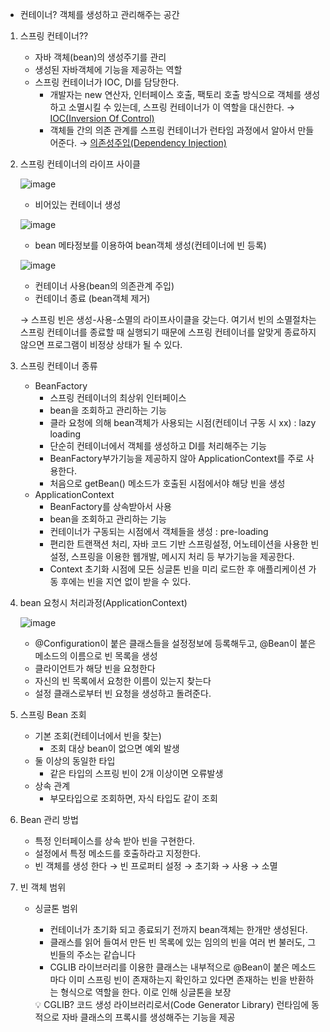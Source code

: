 - 컨테이너? 객체를 생성하고 관리해주는 공간
1. 스프링 컨테이너??
    - 자바 객체(bean)의 생성주기를 관리
    - 생성된 자바객체에 기능을 제공하는 역할
    - 스프링 컨테이너가 IOC, DI를 담당한다.
        - 개발자는 new 연산자, 인터페이스 호출, 팩토리 호출 방식으로 객체를 생성하고 소멸시킬 수 있는데, 스프링 컨테이너가 이 역할을 대신한다. → [IOC(Inversion Of Control)](https://www.notion.so/IOC-Inversion-Of-Control-ef4078e81ba7496cab657b3ec4a97df1)
        - 객체들 간의 의존 관계를 스프링 컨테이너가 런타임 과정에서 알아서 만들어준다. → [의존성주입(Dependency Injection)](https://www.notion.so/Dependency-Injection-7e711e9ba7f046abbefb7ba908dfa4b0)
        
2. 스프링 컨테이너의 라이프 사이클
    
    ![image](https://user-images.githubusercontent.com/73684562/166245278-0c806cc7-6d0e-4a6f-8b8e-4e0737883c45.png)

    
    - 비어있는 컨테이너 생성
    
   ![image](https://user-images.githubusercontent.com/73684562/166245333-a18a847a-77e5-460e-88dc-3589fb65e384.png)
    
    - bean 메타정보를 이용하여 bean객체 생성(컨테이너에 빈 등록)
    
    ![image](https://user-images.githubusercontent.com/73684562/166245373-b360b4b2-4b43-46e3-89bf-24a97feb466f.png)
    
    - 컨테이너 사용(bean의 의존관계 주입)
    - 컨테이너 종료 (bean객체 제거)
    
    → 스프링 빈은 생성-사용-소멸의 라이프사이클을 갖는다. 여기서 빈의 소멸절차는 스프링 컨테이너를 종료할 때 실행되기 때문에 스프링 컨테이너를 알맞게 종료하지 않으면 프로그램이 비정상 상태가 될 수 있다. 
    

1. 스프링 컨테이너 종류
    - BeanFactory
        - 스프링 컨테이너의 최상위 인터페이스
        - bean을 조회하고 관리하는 기능
        - 클라 요청에 의해 bean객체가 사용되는 시점(컨테이너 구동 시 xx) : lazy loading
        - 단순히 컨테이너에서 객체를 생성하고 DI를 처리해주는 기능
        - BeanFactory부가기능을 제공하지 않아 ApplicationContext를 주로 사용한다.
        - 처음으로 getBean() 메소드가 호출된 시점에서야 해당 빈을 생성
    - ApplicationContext
        - BeanFactory를 상속받아서 사용
        - bean을 조회하고 관리하는 기능
        - 컨테이너가 구동되는 시점에서 객체들을 생성 : pre-loading
        - 편리한 트랜잭션 처리, 자바 코드 기반 스프링설정, 어노테이션을 사용한 빈 설정, 스프링을 이용한 웹개발, 메시지 처리 등 부가기능을 제공한다.
        - Context 초기화 시점에 모든 싱글톤 빈을 미리 로드한 후 애플리케이션 가동 후에는 빈을 지연 없이 받을 수 있다.

1. bean 요청시 처리과정(ApplicationContext)
    
    ![image](https://user-images.githubusercontent.com/73684562/166245543-dd94b45e-5a0a-4ebb-9481-5c1b0a7c5612.png)
    
    - @Configuration이 붙은 클래스들을 설정정보에 등록해두고, @Bean이 붙은 메소드의 이름으로 빈 목록을 생성
    - 클라이언트가 해당 빈을 요청한다
    - 자신의 빈 목록에서 요청한 이름이 있는지 찾는다
    - 설정 클래스로부터 빈 요청을 생성하고 돌려준다.

1. 스프링 Bean 조회
    - 기본 조회(컨테이너에서 빈을 찾는)
        - 조회 대상 bean이 없으면 예외 발생
    - 둘 이상의 동일한 타입
        - 같은 타입의 스프링 빈이 2개 이상이면 오류발생
    - 상속 관계
        - 부모타입으로 조회하면, 자식 타입도 같이 조회
    
2. Bean 관리 방법
    - 특정 인터페이스를 상속 받아 빈을 구현한다.
    - 설정에서 특정 메소드를 호출하라고 지정한다.
    - 빈 객체를 생성 한다 → 빈 프로퍼티 설정 → 초기화 → 사용 → 소멸
    
3. 빈 객체 범위
    - 싱글톤 범위
        - 컨테이너가 초기화 되고 종료되기 전까지 bean객체는 한개만 생성된다.
        - 클래스를 읽어 들여서 만든 빈 목록에 있는 임의의 빈을 여러 번 불러도, 그 빈들의 주소는 같습니다
        - CGLIB 라이브러리를 이용한 클래스는 내부적으로 @Bean이 붙은 메소드마다 이미 스프링 빈이 존재하는지 확인하고 있다면 존재하는 빈을 반환하는 형식으로 역할을 한다. 이로 인해 싱글톤을 보장
        
        <aside>
        💡 CGLIB? 코드 생성 라이브러리로서(Code Generator Library) 런타임에 동적으로 자바 클래스의 프록시를 생성해주는 기능을 제공
        
        </aside>
